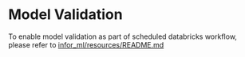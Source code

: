 # Model Validation
To enable model validation as part of scheduled databricks workflow, please refer to [infor_ml/resources/README.md](../resources/README.md)
